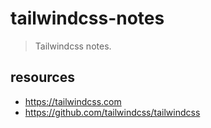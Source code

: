 # tailwindcss-notes
> Tailwindcss notes.


## resources
- https://tailwindcss.com
- https://github.com/tailwindcss/tailwindcss
